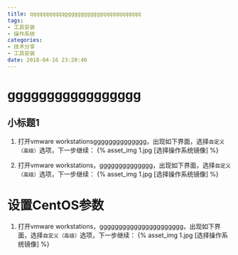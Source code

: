 ```yaml
---
title: qqqqqqqqqqqggggggggggggqqqqqqqqqqqq
tags: 
- 工具安装
- 操作系统
categories: 
- 技术分享
- 工具安装
date: 2018-04-16 23:20:40
---
```



# ggggggggggggggggg
## 小标题1
1. 打开vmware workstationsgggggggggggggg，出现如下界面，选择`自定义（高级）`选项，下一步继续：
{% asset_img 1.jpg [选择操作系统镜像] %}

2. 打开vmware workstations，gggggggggggggg，出现如下界面，选择`自定义（高级）`选项，下一步继续：
{% asset_img 1.jpg [选择操作系统镜像] %}


# 设置CentOS参数
1. 打开vmware workstations，gggggggggggggggggggggg，出现如下界面，选择`自定义（高级）`选项，下一步继续：
{% asset_img 1.jpg [选择操作系统镜像] %}
